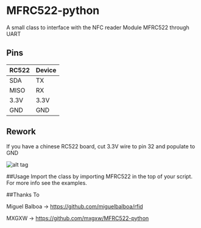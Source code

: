 MFRC522-python
==============

A small class to interface with the NFC reader Module MFRC522 through UART

## Pins


| RC522| Device | 
|------|--------|
| SDA  |  TX  	| 
| MISO |  RX  	| 
| 3.3V |  3.3V 	| 
| GND  |  GND 	|

## Rework

If you have a chinese RC522 board, cut 3.3V wire to pin 32 and populate to GND

![alt tag](https://github.com/manuelgalindo/MFRC522-UART/raw/master/wiring.jpg)


##Usage
Import the class by importing MFRC522 in the top of your script. For more info see the examples.

##Thanks To

Miguel Balboa -> https://github.com/miguelbalboa/rfid 

    
MXGXW         -> https://github.com/mxgxw/MFRC522-python  
